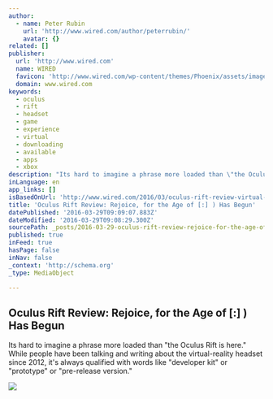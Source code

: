 ```yaml
---
author:
  - name: Peter Rubin
    url: 'http://www.wired.com/author/peterrubin/'
    avatar: {}
related: []
publisher:
  url: 'http://www.wired.com'
  name: WIRED
  favicon: 'http://www.wired.com/wp-content/themes/Phoenix/assets/images/favicon.ico'
  domain: www.wired.com
keywords:
  - oculus
  - rift
  - headset
  - game
  - experience
  - virtual
  - downloading
  - available
  - apps
  - xbox
description: "Its hard to imagine a phrase more loaded than \"the Oculus Rift is here.\" While people have been talking and writing about the virtual-reality headset since 2012, it's always qualified with words like \"developer kit\" or \"prototype\" or \"pre-release version.\""
inLanguage: en
app_links: []
isBasedOnUrl: 'http://www.wired.com/2016/03/oculus-rift-review-virtual-reality/'
title: 'Oculus Rift Review: Rejoice, for the Age of [:] ) Has Begun'
datePublished: '2016-03-29T09:09:07.883Z'
dateModified: '2016-03-29T09:08:29.300Z'
sourcePath: _posts/2016-03-29-oculus-rift-review-rejoice-for-the-age-of-has-begun.md
published: true
inFeed: true
hasPage: false
inNav: false
_context: 'http://schema.org'
_type: MediaObject

---
```

<article style=""><h1>Oculus Rift Review: Rejoice, for the Age of [:] ) Has Begun</h1><p>Its hard to imagine a phrase more loaded than "the Oculus Rift is here." While people have been talking and writing about the virtual-reality headset since 2012, it's always qualified with words like "developer kit" or "prototype" or "pre-release version."</p><img src="http://www.wired.com/wp-content/uploads/2016/03/oculus-1-ft1-1200x630.jpg" /></article>